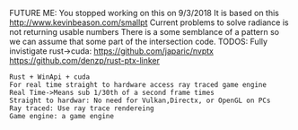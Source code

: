 
FUTURE ME:
You stopped working on this on 9/3/2018
It is based on this http://www.kevinbeason.com/smallpt
Current problems to solve
radiance is not returning usable numbers
There is a some semblance of a pattern so we can assume that some part
of the intersection code.
TODOS:
Fully invistigate rust->cuda:
    https://github.com/japaric/nvptx
    https://github.com/denzp/rust-ptx-linker

    Rust + WinApi + cuda
    For real time straight to hardware access ray traced game engine
    Real Time->Means sub 1/30th of a second frame times
    Straight to hardwar: No need for Vulkan,Directx, or OpenGL on PCs
    Ray traced: Use ray trace rendereing
    Game engine: a game engine
